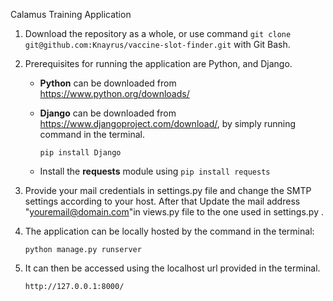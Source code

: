 Calamus Training Application

1. Download the repository as a whole, or use command `git clone git@github.com:Knayrus/vaccine-slot-finder.git` with Git Bash.

2. Prerequisites for running the application are Python, and Django. 

    - **Python** can be downloaded from https://www.python.org/downloads/
    - **Django** can be downloaded from https://www.djangoproject.com/download/, by simply running command in the terminal.

        `pip install Django`

    - Install the **requests** module using `pip install requests`

3. Provide your mail credentials in settings.py file and change the SMTP settings according to your host. After that Update the mail address "youremail@domain.com"in views.py file to the one used in settings.py .


4. The application can be locally hosted by the command in the terminal:

    `python manage.py runserver`



5. It can then be accessed using the localhost url provided in the terminal.

    `http://127.0.0.1:8000/`

